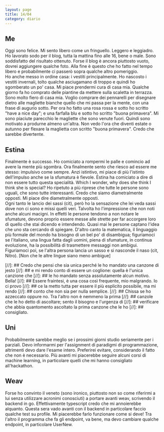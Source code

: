 ```yaml
---
layout: page
title: 14/04
category: diario
---
```


## Me

Oggi sono felice. Mi sento libero come un fringuello. Leggero e leggiadro. Ho
lavorato sodo per il blog, tutta la mattina fino alle 16, bene o male. Sono
soddisfatto del risultato ottenuto. Forse il blog è ancora piuttosto vuoto,
dovrei aggiungere qualche foto. Alla fine è questo che ho fatto nel tempo libero
e probabilmente ci passerò sopra qualche altro pomeriggio.  
Ho anche messo in ordine casa: i vestiti principalmente. Ho nascosto i vestiti
invernali, tolto qualche asciugamano di troppo e quindi ho sgomberato un po'
casa. Mi piace prendermi cura di casa mia. Qualche giorno fa ho comprato delle
piantine da mettere sulla scaletta in terrazza. Sono molto fiero di casa mia.
Voglio comprare dei pennarelli per disegnare dietro alle magliette bianche
quello che mi passa per la mente, con una frase di augurio sotto. Per ora ho
fatto una rosa rossa e sotto ho scritto "have a nice day"; e una farfalla blu
e sotto ho scritto "buona primavera". Mi sono piaciute parecchio le magliette
che sono venute fuori. Quindi sono motivato a produrne almeno un'altra. Non vedo
l'ora che diventi estate o autunno per flexare la maglietta con scritto "buona
primavera". Credo che sarebbe divertente.

## Estina

Finalmente è successo. Ho comiciato a rompermi le palle e comincio ad avere la
mente più sgombra. Ora finalmente sento che riesco ad essere me stesso:
impulsivo come sempre. Anzi istintivo, mi piace di più l'istinto dell'impulso
anche se la sfumatura è fievole. Estina ha comiciato a dire di non essere tutto
questa specialità. Which I wonder, why does she think I think she is special? Ho
ripetuto a più riprese che tutte le persone sono uguali, che sono tutte
interessanti. Credo che siamo diametralmente opposti. Mi piace dire
diametralmente opposti.  
Ogni tanto le lancio dei sassi (cit), però ho la sensazione che lei veda sassi 
dove non ci sono e missi quelli veri. Talvolta ho l'impressione che non noti 
anche alcuni macigni. In effetti le persone tendono a non notare le sfumature, 
devono proprio essere messe alle strette per far accorgere loro di quello che 
stai dicendo e intendendo. Quasi mai le persone captano l'idea che uno sta 
cercando di spiegare. D'altro canto la matematica, il linguaggio più formale 
del mondo ha bisogno di un bel po' di disambigua;
figuriamoci se l'italiano, una lingua fatta dagli uomini, piena di sfumature, in
continua evoluzione, ha la possibilità di trasmettere messaggi non ambigui.
Figuriamoci poi, se l'altra persona lancia un sasso e si nasconde il naso (cit,
Nitro). [Non che le altre lingue siano meno ambigue]

[//]: ## Credo che pensi che sia unica perché le ho mandato una canzone di jesto
[//]: ## e mi rendo conto di essere un coglione: quella è l'unica canzione che
[//]: ## le ho mandato senza assolutamente alcun motivo. Bella!
[//]: ## Essere fraintesi, è una cosa così frequente, mio malgrando. Io ci provo
[//]: ## ce la metto tutta per essere il più esplicito possibile, ma mi rendo
[//]: ## conto che non sia per nulla semplice.
[//]: ## Chissa se ho azzeccato oppure no. Tra l'altro non è nemmeno la prima
[//]: ## canzole che le ho detto di ascoltare; sento il bisogno e l'urgenza di 
[//]: ## verificare che abbia quantomento ascoltato la prima canzone che le ho 
[//]: ## consigliato.

## Uni

Probabilmente sarebbe meglio se i prossimi giorni studio seriamente per i
parziali. Devo informarmi per l'assignment di paradigmi di programmazione,
altrimenti devo dare l'esame intero. Preferirei evitare, considerando il fatto
che non è necessario. Più avanti mi piacerebbe seguire alcuni corsi di machine
learning, in particolare quelli che mi hanno consigliato all'hackathon.

## Weav

Forse ho convinto il veneto (sono ironico, piuttosto non so come riferirmi a lui
senza utilizzare acronimi conosciuti) a portare avanti weav, scrivendo il
backend in go. Effettivamente typescript credo che mi annoierebbe alquanto.
Questa sera vado avanti con il backend in particolare faccio qualche test su
profile. Mi piacerebbe farlo funzionare come si deve! Tra l'altro il programma
che fa gli endpoint, va bene, ma devo cambiare qualche endpoint, in particolare
UserNew.
